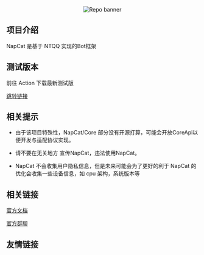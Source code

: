 <div align="center">
  <img src="https://socialify.git.ci/NapNeko/NapCatQQ/image?description=1&font=Inter&forks=1&issues=1&language=1&name=1&owner=1&pattern=Plus&pulls=1&stargazers=1&theme=Auto" alt="Repo banner" />
</div>

## 项目介绍
NapCat 是基于 NTQQ 实现的Bot框架
## 测试版本
前往 Action 下载最新测试版

[跳转链接](https://github.com/NapNeko/NapCat.Build/actions)

## 相关提示
* 由于该项目特殊性，NapCat/Core 部分没有开源打算，可能会开放CoreApi以便开发与适配协议实现。

* 请不要在无关地方 宣传NapCat，违法使用NapCat。

* NapCat 不会收集用户隐私信息，但是未来可能会为了更好的利于 NapCat 的优化会收集一些设备信息，如 cpu 架构，系统版本等
  
## 相关链接
[官方文档](https://napneko.github.io/)

[官方群聊](https://napneko.github.io/)

## 友情链接
